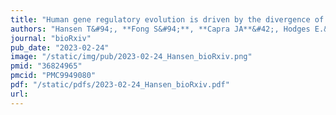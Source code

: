 ```yaml
---
title: "Human gene regulatory evolution is driven by the divergence of regulatory element function in both cis and trans"
authors: "Hansen T&#94;, **Fong S&#94;**, **Capra JA**&#42;, Hodges E.&#42;"
journal: "bioRxiv"
pub_date: "2023-02-24"
image: "/static/img/pub/2023-02-24_Hansen_bioRxiv.png"
pmid: "36824965"
pmcid: "PMC9949080"
pdf: "/static/pdfs/2023-02-24_Hansen_bioRxiv.pdf"
url: 
---
```


